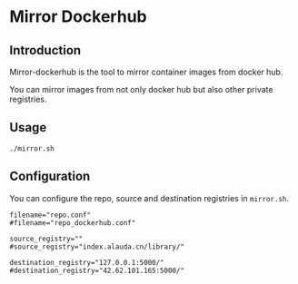 # Mirror Dockerhub

## Introduction

Mirror-dockerhub is the tool to mirror container images from docker hub.

You can mirror images from not only docker hub but also other private registries.

## Usage

```
./mirror.sh
```

## Configuration

You can configure the repo, source and destination registries in `mirror.sh`.

```
filename="repo.conf"
#filename="repo_dockerhub.conf"

source_registry=""
#source_registry="index.alauda.cn/library/"

destination_registry="127.0.0.1:5000/"
#destination_registry="42.62.101.165:5000/"
```

